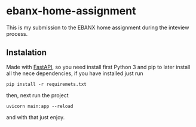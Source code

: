 # ebanx-home-assignment

This is my submission to the EBANX home assignment during the inteview process.

## Instalation

Made with [FastAPI](https://fastapi.tiangolo.com/), so you need install first Python 3 and pip to later install all the nece dependencies, if you have installed just run
```
pip install -r requiremets.txt
```
then, next run the project

```
uvicorn main:app --reload
```
and with that just enjoy.
